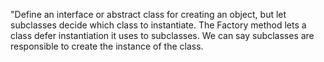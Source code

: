 "Define an interface or abstract class for creating an object, but let subclasses decide which class to instantiate.
 The Factory method lets a class defer instantiation it uses to subclasses.
 We can say subclasses are responsible to create the instance of the class.


